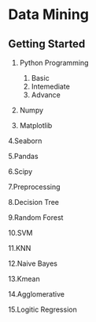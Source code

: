 # Data Mining

## Getting Started 

1. Python Programming
	1. Basic
	2. Intemediate
	3. Advance
	
2. Numpy

3. Matplotlib

4.Seaborn

5.Pandas

6.Scipy

7.Preprocessing

8.Decision Tree

9.Random Forest

10.SVM

11.KNN

12.Naive Bayes

13.Kmean

14.Agglomerative

15.Logitic Regression
